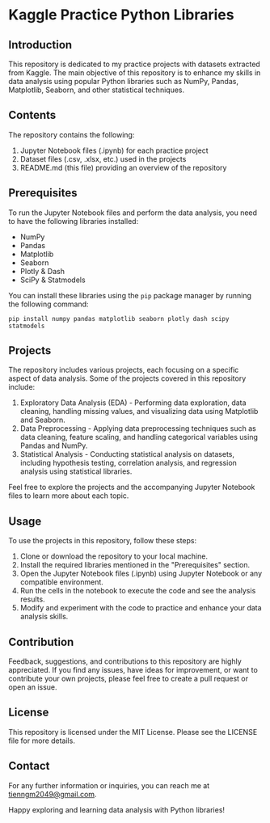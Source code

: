# Kaggle Practice Python Libraries

## Introduction

This repository is dedicated to my practice projects with datasets extracted from Kaggle. The main objective of this repository is to enhance my skills in data analysis using popular Python libraries such as NumPy, Pandas, Matplotlib, Seaborn, and other statistical techniques.

## Contents

The repository contains the following:

1. Jupyter Notebook files (.ipynb) for each practice project
2. Dataset files (.csv, .xlsx, etc.) used in the projects
3. README.md (this file) providing an overview of the repository

## Prerequisites

To run the Jupyter Notebook files and perform the data analysis, you need to have the following libraries installed:

- NumPy
- Pandas
- Matplotlib
- Seaborn
- Plotly & Dash
- SciPy & Statmodels

You can install these libraries using the `pip` package manager by running the following command:

```
pip install numpy pandas matplotlib seaborn plotly dash scipy statmodels 
```

## Projects

The repository includes various projects, each focusing on a specific aspect of data analysis. Some of the projects covered in this repository include:

1. Exploratory Data Analysis (EDA) - Performing data exploration, data cleaning, handling missing values, and visualizing data using Matplotlib and Seaborn.
2. Data Preprocessing - Applying data preprocessing techniques such as data cleaning, feature scaling, and handling categorical variables using Pandas and NumPy.
3. Statistical Analysis - Conducting statistical analysis on datasets, including hypothesis testing, correlation analysis, and regression analysis using statistical libraries.

Feel free to explore the projects and the accompanying Jupyter Notebook files to learn more about each topic.

## Usage

To use the projects in this repository, follow these steps:

1. Clone or download the repository to your local machine.
2. Install the required libraries mentioned in the "Prerequisites" section.
3. Open the Jupyter Notebook files (.ipynb) using Jupyter Notebook or any compatible environment.
4. Run the cells in the notebook to execute the code and see the analysis results.
5. Modify and experiment with the code to practice and enhance your data analysis skills.

## Contribution

Feedback, suggestions, and contributions to this repository are highly appreciated. If you find any issues, have ideas for improvement, or want to contribute your own projects, please feel free to create a pull request or open an issue.

## License

This repository is licensed under the MIT License. Please see the LICENSE file for more details.

## Contact

For any further information or inquiries, you can reach me at [tienngm2049@gmail.com](mailto:tienngm2049@gmail.com).

Happy exploring and learning data analysis with Python libraries!

